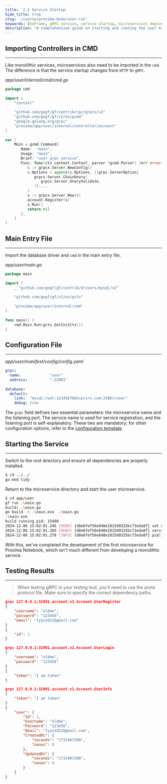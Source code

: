 ```yaml
---
title: '2.5 Service Startup'
hide_title: true
slug: '/course/proxima-book/user-run'
keywords: [GoFrame, gRPC service, service startup, microservices deployment, service registration, etcd integration]
description: "A comprehensive guide on starting and running the user microservice, including service registration, gRPC service configuration, etcd integration, and service health checks."
---
```


## Importing Controllers in CMD
---
Like monolithic services, microservices also need to be imported in the `cmd`. The difference is that the service startup changes from `HTTP` to `gRPC`.

*app/user/internal/cmd/cmd.go*
```go
package cmd  
  
import (  
    "context"  
  
    "github.com/gogf/gf/contrib/rpc/grpcx/v2"
    "github.com/gogf/gf/v2/os/gcmd"
    "google.golang.org/grpc"
    "proxima/app/user/internal/controller/account"
)  
  
var (  
    Main = gcmd.Command{  
       Name:  "main",  
       Usage: "main",  
       Brief: "user grpc service",  
       Func: func(ctx context.Context, parser *gcmd.Parser) (err error) {  
          c := grpcx.Server.NewConfig()  
          c.Options = append(c.Options, []grpc.ServerOption{  
             grpcx.Server.ChainUnary(  
                grpcx.Server.UnaryValidate,  
             )}...,  
          )  
          s := grpcx.Server.New(c)  
          account.Register(s)  
          s.Run()  
          return nil  
       },  
    }  
)
```

## Main Entry File
---
Import the database driver and `cmd` in the main entry file.

*app/user/main.go*
```go
package main  
  
import (  
    _ "github.com/gogf/gf/contrib/drivers/mysql/v2"  
    
    "github.com/gogf/gf/v2/os/gctx"  
    
    "proxima/app/user/internal/cmd"
)  
  
func main() {  
    cmd.Main.Run(gctx.GetInitCtx())  
}
```

## Configuration File
---
*app/user/manifest/config/config.yaml*
```yaml
grpc:  
  name:             "user"
  address:          ":32001"
  
database:  
  default:  
    link:  "mysql:root:12345678@tcp(srv.com:3306)/user"  
    debug: true
```

The `grpc` field defines two essential parameters: the microservice name and the listening port. The service name is used for service registration, and the listening port is self-explanatory. These two are mandatory; for other configuration options, refer to the [configuration template](../../../docs/微服务开发/服务端配置.md).

## Starting the Service
---
Switch to the root directory and ensure all dependencies are properly installed.

```bash
$ cd ../../
go mod tidy
```

Return to the microservice directory and start the user microservice.

```bash
$ cd app/user
gf run .\main.go
build: .\main.go
go build -o .\main.exe  .\main.go
.\main.exe 
build running pid: 15480
2024-12-06 15:02:01.246 [DEBU] {d8e6fef56e840e1815d0325bc73eda8f} set default registry using file registry as no custom registry set, path: C:\Users\half\AppData\Local\Temp\gsvc
2024-12-06 15:02:01.269 [DEBU] {d8e6fef56e840e1815d0325bc73eda8f} service register: &{Head: Deployment: Namespace: Name:user Version: Endpoints:192.168.10.91:32001 Metadata:map[protocol:grpc]}
2024-12-06 15:02:01.270 [INFO] {d8e6fef56e840e1815d0325bc73eda8f} pid[15480]: grpc server started listening on [:32001]
```

With this, we've completed the development of the first microservice for Proxima Notebook, which isn't much different from developing a monolithic service.

## Testing Results
---
> When testing gRPC in your testing tool, you'll need to use the proto protocol file. Make sure to specify the correct dependency paths.

```json
grpc 127.0.0.1:32001.account.v1.Account.UserRegister
{
    "username": "oldme",
    "password": "123456",
    "email": "tyyn1022@gmail.com"
}
{
    "id": 1
}

grpc 127.0.0.1:32001.account.v1.Account.UserLogin
{
    "username": "oldme",
    "password": "123456"
}
{
    "token": "I am token"
}

grpc 127.0.0.1:32001.account.v1.Account.UserInfo
{
    "token": "I am token"
}
{
    "user": {
        "Id": 1,
        "Username": "oldme",
        "Password": "123456",
        "Email": "tyyn1022@gmail.com",
        "CreatedAt": {
            "seconds": "1733407200",
            "nanos": 0
        },
        "UpdatedAt": {
            "seconds": "1733407200",
            "nanos": 0
        }
    }
}

